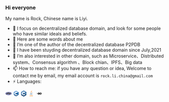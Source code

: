 ### Hi everyone

My name is Rock, Chinese name is Liyi.  



- 🔭 I  focus on  decentralized database domain, and look for  some people who have similar ideals and beliefs.
- 🌱 Here are some  words about me 
- 👯 I’m  one of the author of the  decentralized database  P2PDB
- 🤔 I have been stuyding  decentralized database domain since July,2021  
- 💬 I’m also interested in other domain, such as Microservice、Distributed system、Consensus algorithm 、Block chian、IPFS、Big data
- 📫 How to reach me: if you have any question or idea, Welcome to contact me by email, my email account is `rock.li.china@gmail.com`
- ⚡ Languages:

<code><img height="20" src="https://raw.githubusercontent.com/github/explore/80688e429a7d4ef2fca1e82350fe8e3517d3494d/topics/php/php.png"></code>
<code><img height="20" src="https://raw.githubusercontent.com/github/explore/80688e429a7d4ef2fca1e82350fe8e3517d3494d/topics/c/c.png"></code>
<code><img height="20" src="https://raw.githubusercontent.com/github/explore/80688e429a7d4ef2fca1e82350fe8e3517d3494d/topics/cpp/cpp.png"></code>
<code><img height="20" src="https://raw.githubusercontent.com/github/explore/80688e429a7d4ef2fca1e82350fe8e3517d3494d/topics/java/java.png"></code>
<code><img height="20" src="https://raw.githubusercontent.com/github/explore/80688e429a7d4ef2fca1e82350fe8e3517d3494d/topics/go/go.png"></code>

<!-- ![](https://github-readme-stats.vercel.app/api?username=Rock-liyi&show_icons=true)

![](https://github-readme-stats.vercel.app/api/top-langs/?username=Rock-liyi&layout=compact&show_icons=true&theme=flat&hide_title=true)

 -->
